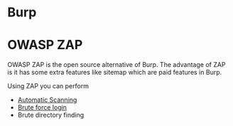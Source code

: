 # Burp

# OWASP ZAP

OWASP ZAP is the open source alternative of Burp. The advantage of ZAP is it has some extra features like sitemap which are paid features in Burp.

Using ZAP you can perform
- [Automatic Scanning](https://www.youtube.com/watch?v=wLfRz7rRsH4&ab_channel=CyberSecurityTV)
- [Brute force login](https://www.youtube.com/watch?v=Zn5ceO-Z5n0&ab_channel=TheRedTeam)
- Brute directory finding
